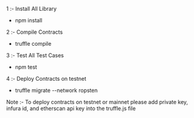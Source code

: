 1 :- Install All Library
- npm install


2 :- Compile Contracts
- truffle compile 


3 :- Test All Test Cases
- npm test


4 :- Deploy Contracts on testnet
- truffle migrate --network ropsten

Note :- To deploy contracts on testnet or mainnet please add private key, infura id, and etherscan api key into the truffle.js file
